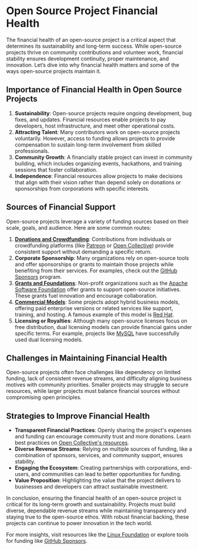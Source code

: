 # Open Source Project Financial Health

The financial health of an open-source project is a critical aspect that determines its sustainability and long-term success. While open-source projects thrive on community contributions and volunteer work, financial stability ensures development continuity, proper maintenance, and innovation. Let’s dive into why financial health matters and some of the ways open-source projects maintain it.

## Importance of Financial Health in Open Source Projects

1. **Sustainability**: Open-source projects require ongoing development, bug fixes, and updates. Financial resources enable projects to pay developers, host infrastructure, and meet other operational costs.
2. **Attracting Talent**: Many contributors work on open-source projects voluntarily. However, access to funding allows projects to provide compensation to sustain long-term involvement from skilled professionals.
3. **Community Growth**: A financially stable project can invest in community building, which includes organizing events, hackathons, and training sessions that foster collaboration.
4. **Independence**: Financial resources allow projects to make decisions that align with their vision rather than depend solely on donations or sponsorships from corporations with specific interests.

## Sources of Financial Support

Open-source projects leverage a variety of funding sources based on their scale, goals, and audience. Here are some common routes:

1. **[Donations and Crowdfunding](https://opencollective.com/)**: Contributions from individuals or crowdfunding platforms (like [Patreon](https://www.patreon.com/) or [Open Collective](https://opencollective.com/)) provide consistent support without demanding a specific return.
2. **Corporate Sponsorship**: Many organizations rely on open-source tools and offer sponsorships or grants to maintain those projects while benefiting from their services. For examples, check out the [GitHub Sponsors](https://github.com/sponsors) program.
3. **[Grants and Foundations](https://www.apache.org/foundation/)**: Non-profit organizations such as the [Apache Software Foundation](https://www.apache.org/) offer grants to support open-source initiatives. These grants fuel innovation and encourage collaboration.
4. **[Commercial Models](https://www.redhat.com/)**: Some projects adopt hybrid business models, offering paid enterprise versions or related services like support, training, and hosting. A famous example of this model is [Red Hat](https://www.redhat.com/).
5. **Licensing or Royalties**: Although many open-source licenses focus on free distribution, dual licensing models can provide financial gains under specific terms. For example, projects like [MySQL](https://www.mysql.com/) have successfully used dual licensing models.

## Challenges in Maintaining Financial Health

Open-source projects often face challenges like dependency on limited funding, lack of consistent revenue streams, and difficulty aligning business motives with community priorities. Smaller projects may struggle to secure resources, while larger projects must balance financial sources without compromising open principles.

## Strategies to Improve Financial Health

- **Transparent Financial Practices**: Openly sharing the project's expenses and funding can encourage community trust and more donations. Learn best practices on [Open Collective's resources](https://docs.opencollective.com/help).
- **Diverse Revenue Streams**: Relying on multiple sources of funding, like a combination of sponsors, services, and community support, ensures stability.
- **Engaging the Ecosystem**: Creating partnerships with corporations, end-users, and communities can lead to better opportunities for funding.
- **Value Proposition**: Highlighting the value that the project delivers to businesses and developers can attract sustainable investment.

In conclusion, ensuring the financial health of an open-source project is critical for its long-term growth and sustainability. Projects must build diverse, dependable revenue streams while maintaining transparency and staying true to the open-source ethos. With robust financial backing, these projects can continue to power innovation in the tech world.

For more insights, visit resources like the [Linux Foundation](https://www.linuxfoundation.org/) or explore tools for funding like [GitHub Sponsors](https://github.com/sponsors).